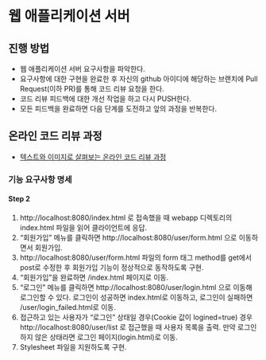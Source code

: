 # 웹 애플리케이션 서버
## 진행 방법
* 웹 애플리케이션 서버 요구사항을 파악한다.
* 요구사항에 대한 구현을 완료한 후 자신의 github 아이디에 해당하는 브랜치에 Pull Request(이하 PR)를 통해 코드 리뷰 요청을 한다.
* 코드 리뷰 피드백에 대한 개선 작업을 하고 다시 PUSH한다.
* 모든 피드백을 완료하면 다음 단계를 도전하고 앞의 과정을 반복한다.

## 온라인 코드 리뷰 과정
* [텍스트와 이미지로 살펴보는 온라인 코드 리뷰 과정](https://github.com/next-step/nextstep-docs/tree/master/codereview)

### 기능 요구사항 명세
#### Step 2
1. http://localhost:8080/index.html 로 접속했을 때 webapp 디렉토리의 index.html 파일을 읽어 클라이언트에 응답.
2. “회원가입” 메뉴를 클릭하면 http://localhost:8080/user/form.html 으로 이동하면서 회원가입.
3. http://localhost:8080/user/form.html 파일의 form 태그 method를 get에서 post로 수정한 후 회원가입 기능이 정상적으로 동작하도록 구현.
4. “회원가입”을 완료하면 /index.html 페이지로 이동.
5. “로그인” 메뉴를 클릭하면 http://localhost:8080/user/login.html 으로 이동해 로그인할 수 있다. 
    로그인이 성공하면 index.html로 이동하고, 로그인이 실패하면 /user/login_failed.html로 이동.
6. 접근하고 있는 사용자가 “로그인” 상태일 경우(Cookie 값이 logined=true) 경우 http://localhost:8080/user/list 로 접근했을 때 사용자 목록을 출력.
   만약 로그인하지 않은 상태라면 로그인 페이지(login.html)로 이동.
7. Stylesheet 파일을 지원하도록 구현.